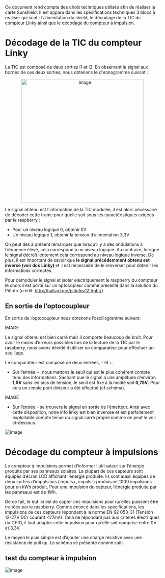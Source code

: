 
Ce document rend compte des choix techniques utilisés afin de réaliser la carte Sunshield. Il est apparu dans les spécifications techniques 3 blocs à réaliser qui sont : l’alimentation du shield, le décodage de la TIC du compteur Linky ainsi que le décodage du compteur à impulsion.
	
# Décodage de la TIC du compteur Linky 

La TIC est composé de deux sorties I1 et I2. En observant le signal aux bornes de ces deux sorties, nous obtenons le chronogramme suivant : 

<p align="center"> <img width="400" alt="image" src="https://user-images.githubusercontent.com/39769580/76022283-1c37be80-5f27-11ea-87b9-9a302b3298c3.png"> </p>




Le signal obtenu est l’information de la TIC modulée, il est alors nécessaire de décoder cette trame pour quelle soit sous les caractéristiques exigées par le raspberry : 

- Pour un niveau logique 0, obtenir 0V 
- Un niveau logique 1, obtenir la tension d’alimentation 3,3V

On peut dès à présent remarquer que lorsqu’il y a des ondulations à fréquence élevé, cela correspond à un niveau logique. Au contraire, lorsque le signal décroît lentement cela correspond au niveau logique inverse. De plus, il est important de savoir que **le signal précédemment obtenu est inversé (voir doc Linky)**  et il est nécessaire de le renverser pour obtenir les informations correctes.

Pour démoduler le signal et isoler electriquement le raspberry du compteur le choix s’est porté sur un optocopleur comme présenté dans la solution du PitInfo (crédit: http://hallard.me/pitinfov12-light/).


## En sortie de l’optocoupleur

En sortie de l’optocoupleur nous obtenons l’oscillogramme suivant:

IMAGE


Le signal obtenu est bien carré mais il comporte beaucoup de bruit. Pour avoir le moins d’erreurs possibles lors de la lecture de la TIC par le raspberry, nous avons décidé d’utiliser un comparateur pour effectuer un seuillage. 

Le comparateur est composé de deux entrées, - et +. 

- Sur l’entrée +, nous mettons le seuil qui est le plus cohérent compte tenu des informations. Sachant que le signal a une amplitude d’environ **1,5V** sans les pics de tension, le seuil est fixé à la moitié soit **0,75V**. Pour cela un simple pont diviseur a été effectué (cf schéma).

IMAGE



- Sur l’entrée  - se trouvera le signal en sortie de l’émetteur. Ainsi avec cette disposition, notre info linky est bien inversée et est parfaitement exploitable compte tenue du signal carré propre comme on peut le voir ci-dessous.


![image](https://user-images.githubusercontent.com/39769580/76022301-23f76300-5f27-11ea-8169-4b6f7e63b8d0.png)

# Décodage du compteur à impulsions



Le compteur à impulsions permet d’informer l’utilisateur sur l’énergie produite par ses panneaux solaires. La plupart de ces capteurs sont équipés d’écran LCD affichant l’énergie produite. Ils sont aussi équipés de deux sorties d’impulsions (impuls+, impuls-) produisant 1000 impulsions pour un kWh produit. Pour une impulsion du capteur, l’énergie produite par les panneaux est de 1Wh.

De ce fait, le but ici est de capter ces impulsions pour qu’elles puissent être traitées par le raspberry. Comme énoncé dans les spécifications, les impulsions de ces capteurs répondent à la norme  EN 62 053-31 (Tension 12-27V DC/ courant <27mA). Cela ne répondant pas aux critères électriques du GPIO, il faut adapter cette impulsion pour qu’elle soit comprise entre 0V et 3,3V. 

Le moyen le plus simple est d’ajouter une charge résistive avec une résistance de pull up. Le schéma se présente comme suit:

## test du compteur à impulsion

![image](https://user-images.githubusercontent.com/39769580/76022320-2f4a8e80-5f27-11ea-80b0-5182b2699b8a.png)

